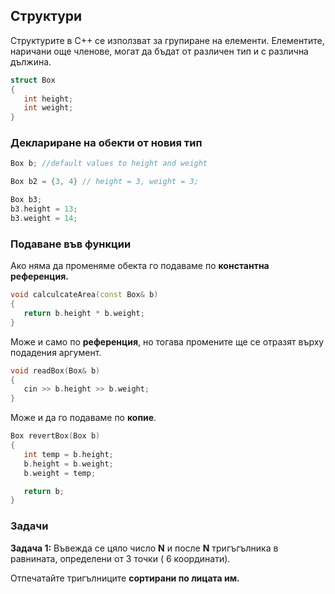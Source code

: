 

##  Структури

Структурите в C++ се използват за групиране на елементи. Елементите, наричани още членове, могат да бъдат от различен тип и с различна дължина.
 ```c++
struct Box
{
	int height;
	int weight;
}
 ```

###  Деклариране на обекти от новия тип
 ```c++
Box b; //default values to height and weight

Box b2 = {3, 4} // height = 3, weight = 3;

Box b3;
b3.height = 13;
b3.weight = 14;
 ```
	
###  Подаване във функции
Ако няма да променяме обекта го подаваме по **константна референция.**
 ```c++
void calculcateArea(const Box& b)
{
    return b.height * b.weight;
}
```
   Може и само по **референция**, но тогава промените ще се отразят върху подадения аргумент.
   
 ```c++
void readBox(Box& b)
{
    cin >> b.height >> b.weight;
}
 ```
Може и да го подаваме по **копие**.
 ```c++
Box revertBox(Box b)
{
    int temp = b.height;
    b.height = b.weight;
    b.weight = temp;

    return b;
}
```
### Задачи

**Задача 1:** Въвежда се цяло число **N**  и после **N** тригъгълника в равнината, определени от 3 точки ( 6 координати).

Отпечатайте тригълниците **сортирани по лицата им.**
